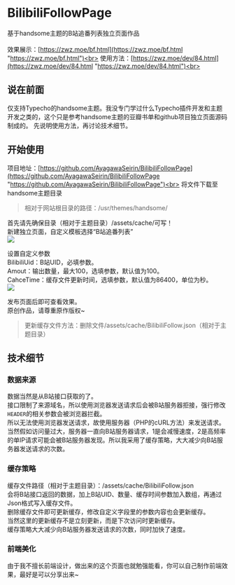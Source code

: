 # BilibiliFollowPage
基于handsome主题的B站追番列表独立页面作品<br>
<br>
效果展示：[https://zwz.moe/bf.html](https://zwz.moe/bf.html "https://zwz.moe/bf.html")<br>
使用方法：[https://zwz.moe/dev/84.html](https://zwz.moe/dev/84.html "https://zwz.moe/dev/84.html")<br>

## 说在前面
仅支持Typecho的handsome主题。我没专门学过什么Typecho插件开发和主题开发之类的，这个只是参考handsome主题的豆瓣书单和github项目独立页面源码制成的。
先说明使用方法，再讨论技术细节。<br>
## 开始使用
项目地址：[https://github.com/AyagawaSeirin/BilibiliFollowPage](https://github.com/AyagawaSeirin/BilibiliFollowPage "https://github.com/AyagawaSeirin/BilibiliFollowPage")<br>
将文件下载至handsome主题目录<br>
> 相对于网站根目录的路径：/usr/themes/handsome/


首先请先确保目录（相对于主题目录）/assets/cache/可写！<br>
新建独立页面，自定义模板选择“B站追番列表”<br>
![](https://cdn.pplin.cn/blog/zwzmoe/uploads/2019/07/13/096371324091815.png)

设置自定义参数<br>
BilibiliUid：B站UID，必填参数。<br>
Amout：输出数量，最大100，选填参数，默认值为100。<br>
CahceTime：缓存文件更新时间，选填参数，默认值为86400，单位为秒。<br>
![](https://cdn.pplin.cn/blog/zwzmoe/uploads/2019/07/13/103233264283136.png)

发布页面后即可查看效果。<br>
原创作品，请尊重原作版权~<br>
>更新缓存文件方法：删除文件/assets/cache/BilibiliFollow.json（相对于主题目录）

## 技术细节
### 数据来源
数据当然是从B站接口获取的了。<br>
接口限制了来源域名，所以使用浏览器发送请求后会被B站服务器拒接，强行修改`HEADER`的相关参数会被浏览器拦截。<br>
所以无法使用浏览器发送请求，故使用服务器（PHP的cURL方法）来发送请求。<br>
当然假如访问量过大，服务器一直向B站服务器请求，1是会减慢速度，2是高频率的单IP请求可能会被B站服务器发现。所以我采用了缓存策略，大大减少向B站服务器发送请求的次数。<br>
### 缓存策略
缓存文件路径（相对于主题目录）：/assets/cache/BilibiliFollow.json<br>
会将B站接口返回的数据，加上B站UID、数量、缓存时间参数加入数组，再通过Json格式写入缓存文件。<br>
删除缓存文件即可更新缓存，修改自定义字段里的参数内容也会更新缓存。<br>
当然这里的更新缓存不是立刻更新，而是下次访问时更新缓存。<br>
缓存策略大大减少向B站服务器发送请求的次数，同时加快了速度。<br>
### 前端美化
由于我不擅长前端设计，做出来的这个页面也就勉强能看，你可以自己制作前端效果，最好是可以分享出来~<br>